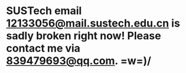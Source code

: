# SUSTech email 12133056@mail.sustech.edu.cn is sadly broken right now! Please contact me via 839479693@qq.com. =w=)/
